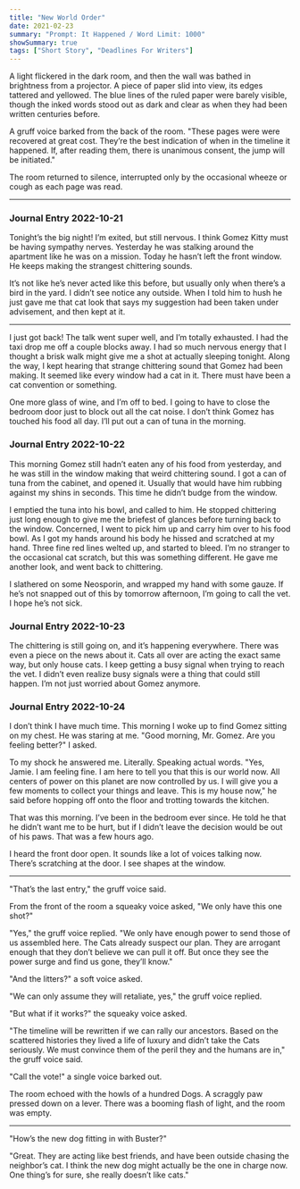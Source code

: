 ```yaml
---
title: "New World Order"
date: 2021-02-23
summary: "Prompt: It Happened / Word Limit: 1000"
showSummary: true
tags: ["Short Story", "Deadlines For Writers"]
---
```


A light flickered in the dark room, and then the wall was bathed in brightness from a projector. A piece of paper slid into view, its edges tattered and yellowed. The blue lines of the ruled paper were barely visible, though the inked words stood out as dark and clear as when they had been written centuries before. 

A gruff voice barked from the back of the room. "These pages were were recovered at great cost. They’re the best indication of when in the timeline it happened. If, after reading them, there is unanimous consent, the jump will be initiated." 

The room returned to silence, interrupted only by the occasional wheeze or cough as each page was read.

---

### Journal Entry 2022-10-21

Tonight’s the big night! I’m exited, but still nervous. I think Gomez Kitty must be having sympathy nerves. Yesterday he was stalking around the apartment like he was on a mission. Today he hasn’t left the front window. He keeps making the strangest chittering sounds. 

It’s not like he’s never acted like this before, but usually only when there’s a bird in the yard. I didn’t see notice any outside. When I told him to hush he just gave me that cat look that says my suggestion had been taken under advisement, and then kept at it. 

---

I just got back! The talk went super well, and I’m totally exhausted. I had the taxi drop me off a couple blocks away. I had so much nervous energy that I thought a brisk walk might give me a shot at actually sleeping tonight. Along the way, I kept hearing that strange chittering sound that Gomez had been making. It seemed like every window had a cat in it. There must have been a cat convention or something. 

One more glass of wine, and I’m off to bed. I going to have to close the bedroom door just to block out all the cat noise. I don’t think Gomez has touched his food all day. I’ll put out a can of tuna in the morning. 

### Journal Entry 2022-10-22

This morning Gomez still hadn’t eaten any of his food from yesterday, and he was still in the window making that weird chittering sound. I got a can of tuna from the cabinet, and opened it. Usually that would have him rubbing against my shins in seconds. This time he didn’t budge from the window.

I emptied the tuna into his bowl, and called to him. He stopped chittering just long enough to give me the briefest of glances before turning back to the window. Concerned, I went to pick him up and carry him over to his food bowl. As I got my hands around his body he hissed and scratched at my hand. Three fine red lines welted up, and started to bleed. I’m no stranger to the occasional cat scratch, but this was something different. He gave me another look, and went back to chittering.  

I slathered on some Neosporin, and wrapped my hand with some gauze. If he’s not snapped out of this by tomorrow afternoon, I’m going to call the vet. I hope he’s not sick.

### Journal Entry 2022-10-23

The chittering is still going on, and it’s happening everywhere. There was even a piece on the news about it. Cats all over are acting the exact same way, but only house cats. I keep getting a busy signal when trying to reach the vet. I didn’t even realize busy signals were a thing that could still happen. I’m not just worried about Gomez anymore. 

### Journal Entry 2022-10-24

I don’t think I have much time. This morning I woke up to find Gomez sitting on my chest. He was staring at me. "Good morning, Mr. Gomez. Are you feeling better?" I asked.

To my shock he answered me. Literally. Speaking actual words. "Yes, Jamie. I am feeling fine. I am here to tell you that this is our world now. All centers of power on this planet are now controlled by us. I will give you a few moments to collect your things and leave. This is my house now," he said before hopping off onto the floor and trotting towards the kitchen. 

That was this morning. I’ve been in the bedroom ever since. He told he that he didn’t want me to be hurt, but if I didn’t leave the decision would be out of his paws. That was a few hours ago.

I heard the front door open. It sounds like a lot of voices talking now. There’s scratching at the door. I see shapes at the window. 

---

"That’s the last entry," the gruff voice said. 

From the front of the room a squeaky voice asked, "We only have this one shot?"

"Yes," the gruff voice replied. "We only have enough power to send those of us assembled here. The Cats already suspect our plan. They are arrogant enough that they don’t believe we can pull it off. But once they see the power surge and find us gone, they’ll know."

"And the litters?" a soft voice asked.

"We can only assume they will retaliate, yes," the gruff voice replied.

"But what if it works?" the squeaky voice asked.

"The timeline will be rewritten if we can rally our ancestors. Based on the scattered histories they lived a life of luxury and didn’t take the Cats seriously. We must convince them of the peril they and the humans are in," the gruff voice said. 

"Call the vote!" a single voice barked out. 

The room echoed with the howls of a hundred Dogs. A scraggly paw pressed down on a lever. There was a booming flash of light, and the room was empty. 

---

"How’s the new dog fitting in with Buster?"

"Great. They are acting like best friends, and have been outside chasing the neighbor’s cat. I think the new dog might actually be the one in charge now. One thing’s for sure, she really doesn’t like cats."
